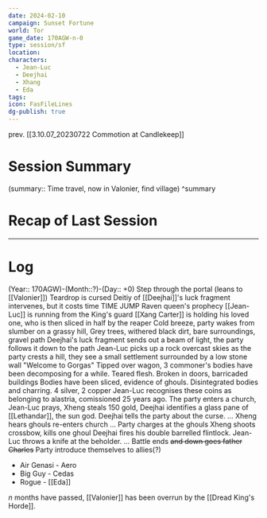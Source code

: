 ```yaml
---
date: 2024-02-10
campaign: Sunset Fortune
world: Tor
game_date: 170AGW-n-0
type: session/sf
location:
characters:
  - Jean-Luc
  - Deejhai
  - Xhang
  - Eda
tags:
icon: FasFileLines
dg-publish: true
---
```

prev. [[3.10.07_20230722 Commotion at Candlekeep]]
# Session Summary
(summary:: Time travel, now in Valonier, find village)
^summary
# Recap of Last Session

---
# Log
(Year:: 170AGW)-(Month::?)-(Day:: +0)
Step through the portal (leans to [[Valonier]])
Teardrop is cursed
Deitiy of [[Deejhai]]'s luck fragment intervenes, but
it costs time TIME JUMP
Raven queen's prophecy
[[Jean-Luc]] is running from the King's guard
[[Xang Carter]] is holding his loved one, who is then sliced in half by the reaper
Cold breeze, party wakes from slumber
on a grassy hill, Grey trees, withered black dirt, bare surroundings, gravel path
Deejhai's luck fragment sends out a beam of light, the party follows it down to the path
Jean-Luc picks up a rock
overcast skies
as the party crests a hill, they see a small settlement surrounded by a low stone wall
"Welcome to Gorgas"
Tipped over wagon, 3 commoner's bodies have been decomposing for a while.
Teared flesh.
Broken in doors, barricaded buildings
Bodies have been sliced, evidence of ghouls.  Disintegrated bodies and charring.
4 silver, 2 copper
Jean-Luc recognises these coins as belonging to alastria, comissioned 25 years ago.
The party enters a church, Jean-Luc prays, Xheng steals 150 gold, Deejhai identifies a glass pane of [[Lethandar]], the sun god.
Deejhai tells the party about the curse.
...
Xheng hears ghouls
re-enters church
...
Party charges at the ghouls
Xheng shoots crossbow, kills one ghoul
Deejhai fires his double barrelled flintlock.
Jean-Luc throws a knife at the beholder.
...
Battle ends ~~and down goes father Charles~~
Party introduce themselves to allies(?)
 - Air Genasi - Aero
 - Big Guy - Cedas
 - Rogue - [[Eda]]

*n* months have passed,
[[Valonier]] has been overrun by the [[Dread King's Horde]].
